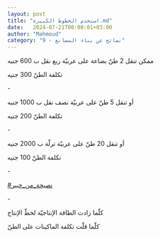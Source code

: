```yaml
---
layout: post
title: "استخدم الخطوط الكبيرة.md"
date:   2024-07-21T00:00:01+03:00
author: "Mahmoud"
category: "9 - نصائح عن بناء المصانع"
---
```

ممكن تنقل 2 طنّ بضاعة على عربيّة ربع نقل ب 600 جنيه

تكلفة الطنّ 300 جنيه

\-

أو تنقل 5 طنّ على عربيّة نصف نقل ب 1000 جنيه

تكلفة الطنّ 200 جنيه

\-

أو تنقل 20 طنّ على عربيّة ترلّة ب 2000 جنيه

تكلفة الطنّ 100 جنيه

\-

[<u>\#نصيحة_من_خبير</u>](https://www.facebook.com/hashtag/%D9%86%D8%B5%D9%8A%D8%AD%D8%A9_%D9%85%D9%86_%D8%AE%D8%A8%D9%8A%D8%B1?__eep__=6&__cft__%5b0%5d=AZUbk9zl1tnBt1xc9IQcPiGhOEH5qnIADRJLP7Q8UVw3EMvLBRTS7D7DE5dBwIns5iUf2HlGdkZCWnaqg4i72HYjCNV-_62_El41BxMr_yufijOVeopIFEvqcz35Tg-SnNxNCuPTZSlWuB6d07eUj6bHteaXGTTn_iQSjJF72WGt_DRdeazWtb6lN0pMSVSyQzM&__tn__=*NK-R)

\-

كلّما زادت الطاقة الإنتاجيّة لخطّ الإنتاج

كلّما قلّت تكلفة الماكينات على الطنّ
